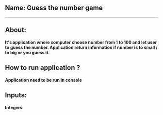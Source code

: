 ## Name: Guess the number game
-------------------------
## About: 
#### It's application where computer choose number from 1 to 100 and let user to guess the number. Application return information if number is to small / to big or you guess it.
## How to run application ?
#### Application need to be run in console 
## Inputs:
#### Integers
